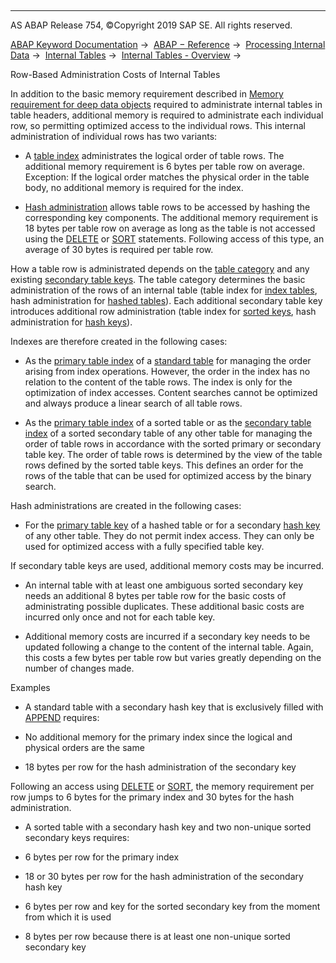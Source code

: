   

* * *

AS ABAP Release 754, ©Copyright 2019 SAP SE. All rights reserved.

[ABAP Keyword Documentation](https://help.sap.com/doc/abapdocu_754_index_htm/7.54/en-US/abenabap.htm) →  [ABAP − Reference](https://help.sap.com/doc/abapdocu_754_index_htm/7.54/en-US/abenabap_reference.htm) →  [Processing Internal Data](https://help.sap.com/doc/abapdocu_754_index_htm/7.54/en-US/abenabap_data_working.htm) →  [Internal Tables](https://help.sap.com/doc/abapdocu_754_index_htm/7.54/en-US/abenitab.htm) →  [Internal Tables - Overview](https://help.sap.com/doc/abapdocu_754_index_htm/7.54/en-US/abenitab_oview.htm) → 

Row-Based Administration Costs of Internal Tables

In addition to the basic memory requirement described in [Memory requirement for deep data objects](https://help.sap.com/doc/abapdocu_754_index_htm/7.54/en-US/abenmemory_consumption_1.htm) required to administrate internal tables in table headers, additional memory is required to administrate each individual row, so permitting optimized access to the individual rows. This internal administration of individual rows has two variants:

-   A [table index](https://help.sap.com/doc/abapdocu_754_index_htm/7.54/en-US/abentable_index_glosry.htm "Glossary Entry") administrates the logical order of table rows. The additional memory requirement is 6 bytes per table row on average. Exception: If the logical order matches the physical order in the table body, no additional memory is required for the index.

-   [Hash administration](https://help.sap.com/doc/abapdocu_754_index_htm/7.54/en-US/abenhash_algorithm_glosry.htm "Glossary Entry") allows table rows to be accessed by hashing the corresponding key components. The additional memory requirement is 18 bytes per table row on average as long as the table is not accessed using the [DELETE](https://help.sap.com/doc/abapdocu_754_index_htm/7.54/en-US/abapdelete_itab.htm) or [SORT](https://help.sap.com/doc/abapdocu_754_index_htm/7.54/en-US/abapsort_itab.htm) statements. Following access of this type, an average of 30 bytes is required per table row.

How a table row is administrated depends on the [table category](https://help.sap.com/doc/abapdocu_754_index_htm/7.54/en-US/abentable_category_glosry.htm "Glossary Entry") and any existing [secondary table keys](https://help.sap.com/doc/abapdocu_754_index_htm/7.54/en-US/abensecondary_table_key_glosry.htm "Glossary Entry"). The table category determines the basic administration of the rows of an internal table (table index for [index tables](https://help.sap.com/doc/abapdocu_754_index_htm/7.54/en-US/abenindex_table_glosry.htm "Glossary Entry"), hash administration for [hashed tables](https://help.sap.com/doc/abapdocu_754_index_htm/7.54/en-US/abenhashed_table_glosry.htm "Glossary Entry")). Each additional secondary table key introduces additional row administration (table index for [sorted keys](https://help.sap.com/doc/abapdocu_754_index_htm/7.54/en-US/abensorted_key_glosry.htm "Glossary Entry"), hash administration for [hash keys](https://help.sap.com/doc/abapdocu_754_index_htm/7.54/en-US/abenhash_key_glosry.htm "Glossary Entry")).

Indexes are therefore created in the following cases:

-   As the [primary table index](https://help.sap.com/doc/abapdocu_754_index_htm/7.54/en-US/abenprimary_table_index_glosry.htm "Glossary Entry") of a [standard table](https://help.sap.com/doc/abapdocu_754_index_htm/7.54/en-US/abenstandard_table_glosry.htm "Glossary Entry") for managing the order arising from index operations. However, the order in the index has no relation to the content of the table rows. The index is only for the optimization of index accesses. Content searches cannot be optimized and always produce a linear search of all table rows.

-   As the [primary table index](https://help.sap.com/doc/abapdocu_754_index_htm/7.54/en-US/abenprimary_table_index_glosry.htm "Glossary Entry") of a sorted table or as the [secondary table index](https://help.sap.com/doc/abapdocu_754_index_htm/7.54/en-US/abensecondary_table_index_glosry.htm "Glossary Entry") of a sorted secondary table of any other table for managing the order of table rows in accordance with the sorted primary or secondary table key. The order of table rows is determined by the view of the table rows defined by the sorted table keys. This defines an order for the rows of the table that can be used for optimized access by the binary search.

Hash administrations are created in the following cases:

-   For the [primary table key](https://help.sap.com/doc/abapdocu_754_index_htm/7.54/en-US/abenprimary_table_key_glosry.htm "Glossary Entry") of a hashed table or for a secondary [hash key](https://help.sap.com/doc/abapdocu_754_index_htm/7.54/en-US/abenhash_key_glosry.htm "Glossary Entry") of any other table. They do not permit index access. They can only be used for optimized access with a fully specified table key.

If secondary table keys are used, additional memory costs may be incurred.

-   An internal table with at least one ambiguous sorted secondary key needs an additional 8 bytes per table row for the basic costs of administrating possible duplicates. These additional basic costs are incurred only once and not for each table key.

-   Additional memory costs are incurred if a secondary key needs to be updated following a change to the content of the internal table. Again, this costs a few bytes per table row but varies greatly depending on the number of changes made.

Examples

-   A standard table with a secondary hash key that is exclusively filled with [APPEND](https://help.sap.com/doc/abapdocu_754_index_htm/7.54/en-US/abapappend.htm) requires:

-   No additional memory for the primary index since the logical and physical orders are the same

-   18 bytes per row for the hash administration of the secondary key

Following an access using [DELETE](https://help.sap.com/doc/abapdocu_754_index_htm/7.54/en-US/abapdelete_itab.htm) or [SORT](https://help.sap.com/doc/abapdocu_754_index_htm/7.54/en-US/abapsort_itab.htm), the memory requirement per row jumps to 6 bytes for the primary index and 30 bytes for the hash administration.

-   A sorted table with a secondary hash key and two non-unique sorted secondary keys requires:

-   6 bytes per row for the primary index

-   18 or 30 bytes per row for the hash administration of the secondary hash key

-   6 bytes per row and key for the sorted secondary key from the moment from which it is used

-   8 bytes per row because there is at least one non-unique sorted secondary key